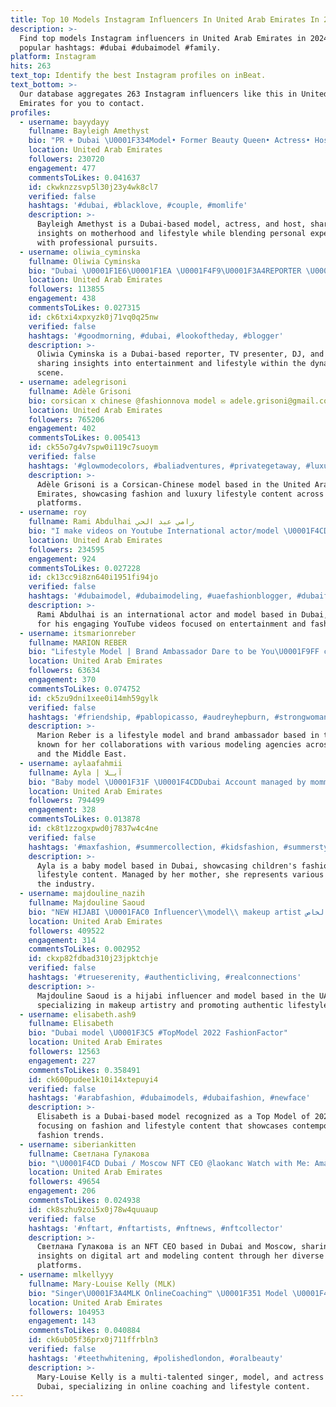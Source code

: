 ```yaml
---
title: Top 10 Models Instagram Influencers In United Arab Emirates In 2024
description: >-
  Find top models Instagram influencers in United Arab Emirates in 2024. Most
  popular hashtags: #dubai #dubaimodel #family.
platform: Instagram
hits: 263
text_top: Identify the best Instagram profiles on inBeat.
text_bottom: >-
  Our database aggregates 263 Instagram influencers like this in United Arab
  Emirates for you to contact.
profiles:
  - username: bayydayy
    fullname: Bayleigh Amethyst
    bio: "PR + Dubai \U0001F334Model• Former Beauty Queen• Actress• Host • Mom•Wife Check out my YouTube: BayleighDaily"
    location: United Arab Emirates
    followers: 230720
    engagement: 477
    commentsToLikes: 0.041637
    id: ckwknzzsvp5l30j23y4wk8cl7
    verified: false
    hashtags: '#dubai, #blacklove, #couple, #momlife'
    description: >-
      Bayleigh Amethyst is a Dubai-based model, actress, and host, sharing
      insights on motherhood and lifestyle while blending personal experiences
      with professional pursuits.
  - username: oliwia_cyminska
    fullname: Oliwia Cyminska
    bio: "Dubai \U0001F1E6\U0001F1EA \U0001F4F9\U0001F3A4REPORTER \U0001F3ACTV PRESENTER \U0001F3A7DJ \U0001F4F8MODEL oliwiacyminska@gmail.com Represented by @futur.mgmt"
    location: United Arab Emirates
    followers: 113855
    engagement: 438
    commentsToLikes: 0.027315
    id: ck6txi4xpxyzk0j71vq0q25nw
    verified: false
    hashtags: '#goodmorning, #dubai, #lookoftheday, #blogger'
    description: >-
      Oliwia Cyminska is a Dubai-based reporter, TV presenter, DJ, and model,
      sharing insights into entertainment and lifestyle within the dynamic UAE
      scene.
  - username: adelegrisoni
    fullname: Adèle Grisoni
    bio: corsican x chinese @fashionnova model ✉️ adele.grisoni@gmail.com
    location: United Arab Emirates
    followers: 765206
    engagement: 402
    commentsToLikes: 0.005413
    id: ck55o7g4v7spw0i119c7suoym
    verified: false
    hashtags: '#glowmodecolors, #baliadventures, #privategetaway, #luxurystays'
    description: >-
      Adèle Grisoni is a Corsican-Chinese model based in the United Arab
      Emirates, showcasing fashion and luxury lifestyle content across various
      platforms.
  - username: roy
    fullname: Rami Abdulhai رامي عبد الحي
    bio: "I make videos on Youtube International actor/model \U0001F4CDDubai \U0001F4E7 williamvgas90@gmail.com"
    location: United Arab Emirates
    followers: 234595
    engagement: 924
    commentsToLikes: 0.027228
    id: ck13cc9i8zn640i1951fi94jo
    verified: false
    hashtags: '#dubaimodel, #dubaimodeling, #uaefashionblogger, #dubaifashionista'
    description: >-
      Rami Abdulhai is an international actor and model based in Dubai, known
      for his engaging YouTube videos focused on entertainment and fashion.
  - username: itsmarionreber
    fullname: MARION REBER
    bio: "Lifestyle Model | Brand Ambassador Dare to be You\U0001F9FF collaboration @fierce_management \U0001F1E6\U0001F1EA@bareface_model_agency \U0001F1E8\U0001F1ED@optionmodelagency \U0001F1E9\U0001F1EA@mcfitmodels"
    location: United Arab Emirates
    followers: 63634
    engagement: 370
    commentsToLikes: 0.074752
    id: ck5zu9dni1xee0i14mh59gylk
    verified: false
    hashtags: '#friendship, #pablopicasso, #audreyhepburn, #strongwoman'
    description: >-
      Marion Reber is a lifestyle model and brand ambassador based in the UAE,
      known for her collaborations with various modeling agencies across Europe
      and the Middle East.
  - username: aylaafahmii
    fullname: Ayla | آيـلا
    bio: "Baby model \U0001F31F \U0001F4CDDubai Account managed by mommy \U0001FA77 \U0001F4E9: fahmi.bader@live.com"
    location: United Arab Emirates
    followers: 794499
    engagement: 328
    commentsToLikes: 0.013878
    id: ck8t1zzogxpwd0j7837w4c4ne
    verified: false
    hashtags: '#maxfashion, #summercollection, #kidsfashion, #summerstyle'
    description: >-
      Ayla is a baby model based in Dubai, showcasing children's fashion and
      lifestyle content. Managed by her mother, she represents various brands in
      the industry.
  - username: majdouline_nazih
    fullname: Majdouline Saoud
    bio: "NEW HIJABI \U0001FAC0 Influencer\\model\\ makeup artist الإعلانات التواصل على الخاص \U0001F380"
    location: United Arab Emirates
    followers: 409522
    engagement: 314
    commentsToLikes: 0.002952
    id: ckxp82fdbad310j23jpktchje
    verified: false
    hashtags: '#trueserenity, #authenticliving, #realconnections'
    description: >-
      Majdouline Saoud is a hijabi influencer and model based in the UAE,
      specializing in makeup artistry and promoting authentic lifestyle content.
  - username: elisabeth.ash9
    fullname: Elisabeth
    bio: "Dubai model \U0001F3C5 #TopModel 2022 FashionFactor"
    location: United Arab Emirates
    followers: 12563
    engagement: 227
    commentsToLikes: 0.358491
    id: ck600pudee1k10i14xtepuyi4
    verified: false
    hashtags: '#arabfashion, #dubaimodels, #dubaifashion, #newface'
    description: >-
      Elisabeth is a Dubai-based model recognized as a Top Model of 2022,
      focusing on fashion and lifestyle content that showcases contemporary Arab
      fashion trends.
  - username: siberiankitten
    fullname: Светлана Гулакова
    bio: "\U0001F4CD Dubai / Moscow NFT CEO @laokanc Watch with Me: Amazon Obhijaan by @svfsocial Model @inega.in"
    location: United Arab Emirates
    followers: 49654
    engagement: 206
    commentsToLikes: 0.024938
    id: ck8szhu9zoi5x0j78w4quuaup
    verified: false
    hashtags: '#nftart, #nftartists, #nftnews, #nftcollector'
    description: >-
      Светлана Гулакова is an NFT CEO based in Dubai and Moscow, sharing
      insights on digital art and modeling content through her diverse
      platforms.
  - username: mlkellyyy
    fullname: Mary-Louise Kelly (MLK)
    bio: "Singer\U0001F3A4MLK OnlineCoaching™️ \U0001F351 Model \U0001F4F8 Actress \U0001F3A5 Dubai\U0001F1E6\U0001F1EA Irish ☘️ TikTok- 100k + PR/Collabs \U0001F4E7 marylouisekelly1@icloud.com"
    location: United Arab Emirates
    followers: 104953
    engagement: 143
    commentsToLikes: 0.040884
    id: ck6ub05f36prx0j711ffrbln3
    verified: false
    hashtags: '#teethwhitening, #polishedlondon, #oralbeauty'
    description: >-
      Mary-Louise Kelly is a multi-talented singer, model, and actress based in
      Dubai, specializing in online coaching and lifestyle content.
---
```


